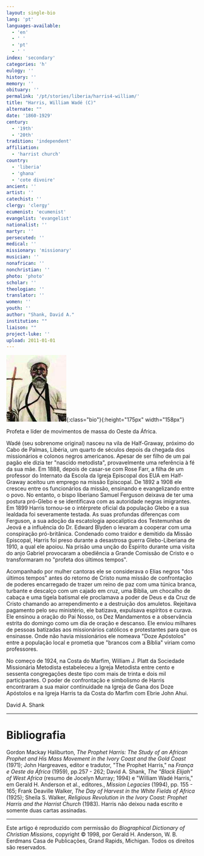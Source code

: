 ```yaml
---
layout: single-bio
lang: 'pt'
languages-available:
  - 'en'
  - ' '
  - 'pt'
  - ' '
index: 'secondary'
categories: 'h'
eulogy: ''
history: ''
memory: ''
obituary: ''
permalink: '/pt/stories/liberia/harris4-william/'
title: "Harris, William Wadé (C)"
alternate: ""
date: '1860-1929'
century:
  - '19th'
  - '20th'
tradition: 'independent'
affiliation:
  - 'harrist church'
country:
  - 'liberia'
  - 'ghana'
  - 'cote divoire'
ancient: ''
artist: ''
catechist: ''
clergy: 'clergy'
ecumenist: 'ecumenist'
evangelist: 'evangelist'
nationalist: ''
martyr: ''
persecuted: ''
medical: ''
missionary: 'missionary'
musician: ''
nonafrican: ''
nonchristian: ''
photo: 'photo'
scholar: ''
theologian: ''
translator: ''
women: ''
youth: ''
author: "Shank, David A."
institution: ""
liaison: ""
project-luke: ''
upload: 2011-01-01
---
```


![William Wade Harris](/images/bio-pics/liberia/harris4-william/harris.jpg){:class="bio"}{:height="175px" width="158px"}

Profeta e líder de movimentos de massa do Oeste da África.

Wadé (seu sobrenome original) nasceu na vila de Half-Graway, próximo do Cabo de Palmas, Libéria, um quarto de séculos depois da chegada dos missionários e colonos negros americanos. Apesar de ser filho de um pai pagão ele dizia ter "nascido metodista", provavelmente uma referência à fé da sua mãe. Em 1888, depois de casar-se com Rose Farr, a filha de um professor do Internato da Escola da Igreja Episcopal dos EUA em Half-Graway aceitou um emprego na missão Episcopal. De 1892 a 1908 ele cresceu entre os funcionários da missão, ensinando e evangelizando entre o povo. No entanto, o bispo liberiano Samuel Ferguson deixava de ter uma postura pró-Glebo e se identificava com as autoridade negras imigrantes. Em 1899 Harris tornou-se o intérprete oficial da população Glebo e a sua lealdada foi severamente testada. As suas profundas diferenças com Ferguson, a sua adoção da escatologia apocalíptica dos Testemunhas de Jeová e a influência do Dr. Edward Blyden o levaram a cooperar com uma conspiração pró-britânica. Condenado como traidor e demitido da Missão Episcopal, Harris foi preso durante a desastrosa guerra Glebo-Liberiana de 1910, a qual ele apoiou. Na prisão uma unção do Espírito durante uma visita do anjo Gabriel provocaram a obediência a Grande Comissão de Cristo e o transformaram no "profeta dos últimos tempos".

Acompanhado por mulher cantoras ele se considerava o Elias negros "dos últimos tempos" antes do retorno de Cristo numa missão de confrontação de poderes encarregado de trazer um reino de paz com uma túnica branca, turbante e descalço com um cajado em cruz, uma Bíblia, um chocalho de cabaça e uma tigela batismal ele proclamava a poder de Deus e da Cruz de Cristo chamando ao arrependimento e a destruição dos amuletos. Rejeitava pagamento pelo seu ministério, ele batizava, expulsava espíritos e curava. Ele ensinou a oração do Pai Nosso, os Dez Mandamentos e a observância estrita do domingo como um dia de oração e descanso. Ele enviou milhares de pessoas batizadas aos missionários católicos e protestantes para que os ensinasse. Onde não havia missionários ele nomeava "Doze Apóstolos" entre a população local e prometia que "brancos com a Bíblia" viriam como professores.

No começo de 1924, na Costa do Marfim, William J. Platt da Sociedade Missionária Metodista estabeleceu a Igreja Metodista entre cento e sessenta congregações deste tipo com mais de trinta e dois mil participantes. O poder de confrontação e simbolismo de Harris encontraram a sua maior continuidade na Igreja de Gana dos Doze Apóstolos e na Igreja Harris ta da Costa do Marfim com Ebrie John Ahui.

David A. Shank

---

# Bibliografia

Gordon Mackay Haliburton, *The Prophet Harris: The Study of an African Prophet and His Mass Movement in the Ivory Coast and the Gold Coast* (1971); John Hargreaves, editor e tradutor, "The Prophet Harris," na *França e Oeste da África* (1959), pp.257 - 262; David A. Shank, *The "Black Elijah" of West Africa* (resumo de Jocelyn Murray; 1994) e "William Wadé Harris," em Gerald H. Anderson et al., editores., *Mission Legacies* (1994), pp. 155 - 165; Frank Deaville Walker, *The Day of Harvest in the White Fields of Africa* (1925); Sheila S. Walker, *Religious Revolution in the Ivory Coast: Prophet Harris and the Harrist Church* (1983). Harris não deixou nada escrito e somente duas cartas assinadas.

---

Este artigo é reproduzido com permissão do *Biographical Dictionary of Christian Missions*, copyright © 1998, por Gerald H. Anderson, W. B. Eerdmans Casa de Publicações, Grand Rapids, Michigan. Todos os direitos são reservados.
